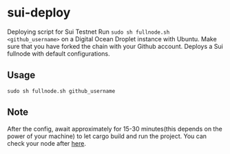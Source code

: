 # sui-deploy
Deploying script for Sui Testnet
Run `sudo sh fullnode.sh <github_username>` on a Digital Ocean Droplet instance with Ubuntu. 
Make sure that you have forked the chain with your Github account.
Deploys a Sui fullnode with default configurations.

## Usage
```
sudo sh fullnode.sh github_username
```

## Note
After the config, await approximately for 15-30 minutes(this depends on the power of your machine) to let cargo build and run the project.
You can check your node after [here](https://node.sui.zvalid.com/).